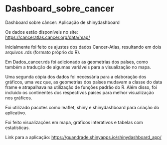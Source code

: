 # Dashboard_sobre_cancer
Dashboard sobre câncer: Aplicação de shinydashboard

Os dados estão disponíveis no site: https://canceratlas.cancer.org/data/map/

Inicialmente foi feito os ajustes dos dados Cancer-Atlas, resultando em dois arquivos .rds (formato próprio do R). 

Em Dados_cancer.rds foi adicionado as geometrias dos países, como também a tradução de algumas variáveis para a visualização no mapa. 

Uma segunda cópia dos dados foi necessária para a elaboração dos gráficos, uma vez que, as geometrias dos países mudavam a classe do data frame e atrapalhava na utilização de funções padrão do R. Além disso, foi incluído os continentes dos respectivos países para melhor visualização nos gráficos.

Foi utilizado pacotes como leaflet, shiny e shinydashboard para criação do aplicativo.

Foi feito visualizações em mapa, gráficos interativos e tabelas com estatísticas.

Link para a aplicação: 
https://guandrade.shinyapps.io/shinydashboard_app/
